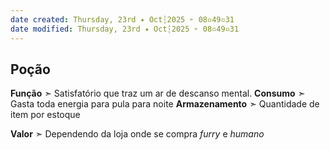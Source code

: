 ```yaml
---
date created: Thursday, 23rd ✦ Oct┆2025 ➣ 08▫49▫31 
date modified: Thursday, 23rd ✦ Oct┆2025 ➣ 08▫49▫31 
---
```

## Poção
**Função** ➣ Satisfatório que traz um ar de descanso mental.
**Consumo** ➣ Gasta toda energia para pula para noite
**Armazenamento** ➣ Quantidade de item por estoque

**Valor** ➣ Dependendo da loja onde se compra *furry* e *humano*